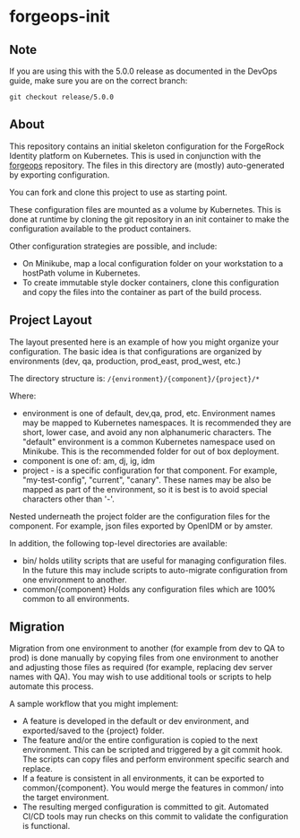 # forgeops-init

## Note

If you are using this with the 5.0.0 release as documented in the DevOps guide, make sure you are on the correct branch:

`git checkout release/5.0.0`


## About

This repository contains an initial skeleton configuration for the ForgeRock Identity platform on Kubernetes.
This is used in conjunction with the [forgeops](https://stash.forgerock.org/projects/CLOUD/repos/forgeops) repository. 
The files in this directory are (mostly) auto-generated by exporting configuration.

You can fork and clone this project to use as starting point. 

These configuration files are mounted as a volume by Kubernetes. This
 is done at runtime by cloning the git repository in an init container to make the configuration available
 to the product containers. 
 
Other configuration strategies are possible, and include:

* On Minikube, map a local configuration folder on your workstation to a hostPath volume in Kubernetes.
* To create immutable style docker containers, clone this configuration and copy the files into the container
as part of the build process.
 

## Project Layout 

The layout presented here is an example of how you might organize your configuration. The basic
idea is that configurations are organized by environments (dev, qa, production, prod_east, prod_west, etc.)

The directory structure is:   `/{environment}/{component}/{project}/* `

Where:
* environment is one of default, dev,qa, prod, etc. Environment names may be mapped to Kubernetes namespaces. It
is recommended they are short, lower case, and avoid any non alphanumeric characters. The "default" environment
is a common Kubernetes namespace used on Minikube. This is the recommended folder for out of box deployment.
* component is one of: am, dj, ig, idm
* project - is a specific configuration for that component. For example, "my-test-config", "current", "canary".
These names may be also be mapped as part of the environment, so it is best is to avoid special characters
other than '-'. 


Nested underneath the project folder are the configuration files for the component. For example, json files exported by OpenIDM or 
by amster. 

In addition, the following top-level directories are available:

* bin/  holds utility scripts that are useful for managing configuration files. In the future this may include scripts 
 to auto-migrate configuration from one environment to another.
* common/{component}  Holds any configuration files which are 100% common to all environments. 


## Migration

Migration from one environment to another (for example from dev to QA to prod) is done manually by
copying files from one environment to another and adjusting those files as required (for example,
replacing dev server names with QA).  You may wish to use additional tools or scripts to help automate this
process.


A sample workflow that you might implement:

* A feature is developed in the default or dev environment, and exported/saved to the {project} folder.
* The feature and/or the entire configuration is copied to the next environment. This can be scripted and 
 triggered by a git commit hook. The
 scripts can copy files and perform environment specific search and replace. 
* If a feature is consistent in all environments, it can be exported to common/{component}. You would
merge the features in common/ into the target environment.
* The resulting merged configuration is committed to git. Automated CI/CD tools may run checks on this
commit to validate the configuration is functional. 




